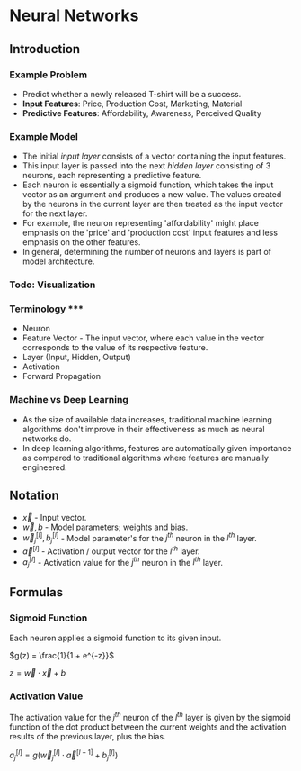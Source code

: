 # Neural Networks

## Introduction

### Example Problem

- Predict whether a newly released T-shirt will be a success.
- **Input Features**: Price, Production Cost, Marketing, Material
- **Predictive Features**: Affordability, Awareness, Perceived Quality

### Example Model

- The initial *input layer* consists of a vector containing the input features.
- This input layer is passed into the next *hidden layer* consisting of 3 neurons, each representing a predictive feature.
- Each neuron is essentially a sigmoid function, which takes the input vector as an argument and produces a new value. The values created by the neurons in the current layer are then treated as the input vector for the next layer.
- For example, the neuron representing 'affordability' might place emphasis on the 'price' and 'production cost' input features and less emphasis on the other features.
- In general, determining the number of neurons and layers is part of model architecture.

### Todo: Visualization

### Terminology ***

- Neuron
- Feature Vector - The input vector, where each value in the vector corresponds to the value of its respective feature.
- Layer (Input, Hidden, Output)
- Activation
- Forward Propagation

### Machine vs Deep Learning

- As the size of available data increases, traditional machine learning algorithms don't improve in their effectiveness as much as neural networks do.
- In deep learning algorithms, features are automatically given importance as compared to traditional algorithms where features are manually engineered.

## Notation

- $\vec{x}$ - Input vector.
- $\vec{w}, b$ - Model parameters; weights and bias.
- $\vec{w}^{[l]}_j, b^{[l]}_j$ - Model parameter's for the $j^{th}$ neuron in the $l^{th}$ layer.
- $\vec{a}^{[l]}$ - Activation / output vector for the $l^{th}$ layer.
- $a^{[l]}_j$ - Activation value for the $j^{th}$ neuron in the $l^{th}$ layer.

## Formulas

### Sigmoid Function

Each neuron applies a sigmoid function to its given input.

$g(z) = \frac{1}{1 + e^{-z}}$

$z = \vec{w} \cdot \vec{x} + b$

### Activation Value

The activation value for the $j^{th}$ neuron of the $l^{th}$ layer is given by the sigmoid function of the dot product between the current weights and the activation results of the previous layer, plus the bias.

$a^{[l]}_j = g(\vec{w}^{[l]}_j \cdot \vec{a}^{[l - 1]} + b^{[l]}_j)$
